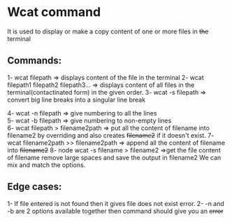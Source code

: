 # Wcat command

It is used to display or make a copy content of one or more files in ~~the~~ terminal 

## Commands:
1- wcat filepath => displays content of the file in the terminal 
2- wcat filepath1 filepath2 filepath3... => displays content of all files in the terminal(contactinated form) in the given order. 
3- wcat -s filepath => convert big line breaks into a singular line break 

4- wcat -n filepath => give numbering to all the lines  
5- wcat -b filepath => give numbering to non-empty lines  
6- wcat filepath > filename2path => put all the content of filename into filename2 by overriding and also creates ~~filename2~~ if it doesn't exist. 
7- wcat filename2path >> filename2path => append all the content of filename into ~~filename2~~
8- node wcat -s filename > filename2 =>get the file content of filename remove large spaces and save the output in filename2 
We can mix and match the options.

## Edge cases:

1- If file entered is not found then it gives file does not exist error.
2- -n and -b are 2 options available together then command should give you an ~~error~~
